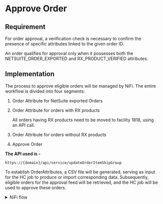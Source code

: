 # Approve Order

## Requirement

For order approval, a verification check is necessary to confirm the presence of specific attributes linked to the given order ID.&#x20;

An order qualifies for approval only when it possesses both the NETSUITE\_ORDER\_EXPORTED and RX\_PRODUCT\_VERIFIED attributes.

## Implementation

The process to approve eligible orders will be managed by NiFi. The entire workflow is divided into four segments:

1. Order Attribute for NetSuite exported Orders
2.  Order Attribute for orders with RX products

    All orders having RX products need to be moved to facility 1818, using an API call.
3. Order Attribute for orders without RX products
4. Approve Order

**The API used is -**

```
https://{domain}/api/service/updateOrderItemShipGroup
```

To establish OrderAttributes, a CSV file will be generated, serving as input for the HC job to produce or import corresponding data. Subsequently, eligible orders for the approval feed will be retrieved, and the HC job will be used to approve these orders.

<details>

<summary>NiFi flow</summary>

**All process groups except **_**Order Attribute for order having RX products**_

1. All the process groups except **Order Attribute for orders having RX products** have the same flow but the SQL query differs.
2. The **ExecuteSQLRecord** processor is employed to execute a SQL query, resulting in the generation of a CSV file according to the defined Avro schema.
3. The subsequent processor is **RouteOnAttribute**, where a check is performed to determine whether the flow file contains any records.
4. Following that, the filename is updated to the required format using the **UpdateAttribute** processor.
5. The final step involves transferring the file to the SFTP location using the **PutSFTP** processor.
6. These kept files will be consumed via HC to create order attributes.

**Process group Order Attribute for all Orders having RX products -**

1. The **ExecuteSQLRecord** processor is utilized to execute a SQL query.
2. The flow is then split into individual JSON documents using the **Split JSON** Processor. These JSON documents serve as the request body for an API call.
3. A POST request is sent for each JSON document to the specified API endpoint through the **Invoke HTTP** Processor.
4. The response returned from the **Invoke HTTP** Processor is directed to the **RouteOnAttribute** Processor.
5. This processor has two dynamic properties defined: Failure and Success. Any statusCode except 200 is considered a failure.
6. Based on these properties, three relations are established:
   * Success
   * Failure
   * Failure, Success, and Unmatched. This encloses all flow files, irrespective of the API call's response.
7. For the Failure, Success, and Unmatched relations, the subsequent processor is **UpdateRecord**, which appends a response corresponding to the orderId in the flow file.
8. The next step involves using the **MergeRecord** processor, configured with the Merge Strategy as Defragment, which waits until the fragment count becomes equal.
9. For all the failure and original relations from **MergeRecord**, there is a **Notify**.
10. And for all merged relations, there is **UpdateAttribute**, followed by **PutSFTP** in a sub-directory named "http\_log".
11. For the Failure relations, the subsequent processor is **Wait**, which waits until the Notify notifies it.
12. Following that, there is **UpdateRecord**, which adds the orderId and its corresponding response generated by the API call.
13. All the failure flow files are then merged and placed in a directory with a sub-directory named "http\_error\_log".
14. For the Success relation, there is also a **Wait**, which waits until the Notify notifies it.
15. Subsequently, the flow files are merged using the **MergeRecord** processor, utilizing the required Avro schema for data writing.
16. The merged file name is updated using **UpdateAttribute** and placed on the SFTP server using the **PutSFTP** processor.

</details>
